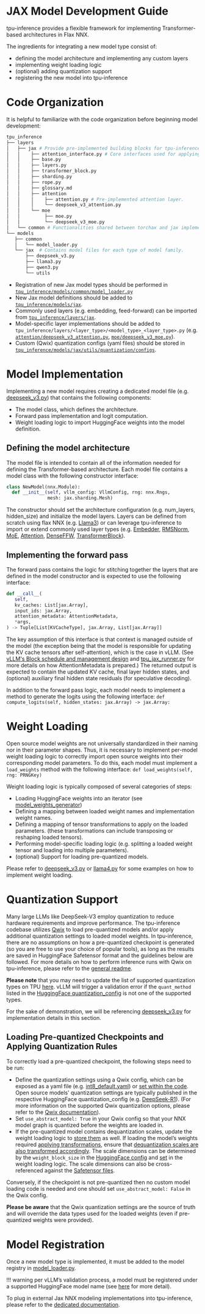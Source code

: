 # JAX Model Development Guide

tpu-inference provides a flexible framework for implementing Transformer-based architectures in Flax NNX.

The ingredients for integrating a new model type consist of:
- defining the model architecture and implementing any custom layers
- implementing weight loading logic
- (optional) adding quantization support
- registering the new model into tpu-inference

# Code Organization
It is helpful to familiarize with the code organization before beginning model development:

```bash
tpu_inference
├── layers
│   ├── jax # Provide pre-implemented building blocks for tpu-inference models.
│   │    ├── attention_interface.py # Core interfaces used for applying attention.
│   │    ├── base.py
│   │    ├── layers.py
│   │    ├── transformer_block.py
│   │    ├── sharding.py
│   │    ├── rope.py
│   │    ├── glossary.md
│   │    ├── attention
│   │    │    ├── attention.py # Pre-implemented attention layer.
│   │    │    └── deepseek_v3_attention.py
│   │    └── moe
│   │         ├── moe.py
│   │         └── deepseek_v3_moe.py
│   └── common # Functionalities shared between torchax and jax implementations.
└── models
   ├── common
   │   └── model_loader.py
   └── jax  # Contains model files for each type of model family.
       ├── deepseek_v3.py
       ├── llama3.py
       ├── qwen3.py
       └── utils
```

- Registration of new Jax model types should be performed in [`tpu_inference/models/common/model_loader.py`](https://github.com/vllm-project/tpu-inference/blob/main/tpu_inference/models/common/model_loader.py)
- New Jax model definitions should be added to [`tpu_inference/models/jax`](https://github.com/vllm-project/tpu-inference/tree/main/tpu_inference/models/jax).
- Commonly used layers (e.g. embedding, feed-forward) can be imported from [`tpu_inference/layers/jax`](https://github.com/vllm-project/tpu-inference/tree/main/tpu_inference/layers/jax).
- Model-specific layer implementations should be added to `tpu_inference/layers/<layer_type>/<model_type>_<layer_type>.py` (e.g. [`attention/deepseek_v3_attention.py`](https://github.com/vllm-project/tpu-inference/blob/main/tpu_inference/layers/jax/attention/deepseek_v3_attention.py), [`moe/deepseek_v3_moe.py`](https://github.com/vllm-project/tpu-inference/blob/main/tpu_inference/layers/jax/moe/deepseek_v3_moe.py)).
- Custom (Qwix) quantization configs (yaml files) should be stored in [`tpu_inference/models/jax/utils/quantization/configs`](https://github.com/vllm-project/tpu-inference/tree/main/tpu_inference/models/jax/utils/quantization/configs).

# Model Implementation
Implementing a new model requires creating a dedicated model file (e.g. [deepseek_v3.py](https://github.com/vllm-project/tpu-inference/blob/31fa76a0187496ec161c634c98ac5eba144cb36c/tpu_inference/models/jax/deepseek_v3.py)) that contains the following components:
- The model class, which defines the architecture.
- Forward pass implementation and logit computation.
- Weight loading logic to import HuggingFace weights into the model definition.

## Defining the model architecture
The model file is intended to contain all of the information needed for defining the Transformer-based architecture.
Each model file contains a model class with the following constructor interface:

```python
class NewModel(nnx.Module):
  def __init__(self, vllm_config: VllmConfig, rng: nnx.Rngs,
               mesh: jax.sharding.Mesh)
```

The constructor should set the architecture configuration (e.g. num_layers, hidden_size) and initialize the model layers. Layers can be defined from scratch using flax NNX (e.g. [Llama3](https://github.com/vllm-project/tpu-inference/blob/31fa76a0187496ec161c634c98ac5eba144cb36c/tpu_inference/models/jax/llama3.py)) or can leverage tpu-inference to import or extend commonly used layer types (e.g. [Embedder](https://github.com/vllm-project/tpu-inference/blob/31fa76a0187496ec161c634c98ac5eba144cb36c/tpu_inference/layers/jax/layers.py#L168), [RMSNorm](https://github.com/vllm-project/tpu-inference/blob/31fa76a0187496ec161c634c98ac5eba144cb36c/tpu_inference/layers/jax/layers.py#L49), [MoE](https://github.com/vllm-project/tpu-inference/blob/31fa76a0187496ec161c634c98ac5eba144cb36c/tpu_inference/layers/jax/moe/moe.py#L69), [Attention](https://github.com/vllm-project/tpu-inference/blob/31fa76a0187496ec161c634c98ac5eba144cb36c/tpu_inference/layers/jax/attention/attention.py#L23), [DenseFFW](https://github.com/vllm-project/tpu-inference/blob/31fa76a0187496ec161c634c98ac5eba144cb36c/tpu_inference/layers/jax/layers.py#L98C7-L98C15), [TransformerBlock](https://github.com/vllm-project/tpu-inference/blob/31fa76a0187496ec161c634c98ac5eba144cb36c/tpu_inference/layers/jax/transformer_block.py#L15
)).

## Implementing the forward pass
The forward pass contains the logic for stitching together the layers that are defined in the model constructor and is expected to use the following interface:

```python
def __call__(
   self,
   kv_caches: List[jax.Array],
   input_ids: jax.Array,
   attention_metadata: AttentionMetadata,
   *args,
) -> Tuple[List[KVCacheType], jax.Array, List[jax.Array]]
```

The key assumption of this interface is that context is managed outside of the model (the exception being that the model is responsible for updating the KV cache tensors after self-attention), which is the case in vLLM.
(See [vLLM's Block schedule and management design](https://docs.vllm.ai/en/latest/design/hybrid_kv_cache_manager.html?h=kv+cache#implementation) and [tpu_jax_runner.py](https://github.com/vllm-project/tpu-inference/blob/31fa76a0187496ec161c634c98ac5eba144cb36c/tpu_inference/runner/tpu_jax_runner.py#L556) for more details on how AttentionMetadata is prepared.)
The returned output is expected to contain the updated KV cache, final layer hidden states, and (optional) auxiliary final hidden state residuals (for speculative decoding).

In addition to the forward pass logic, each model needs to implement a method to generate the logits using the following interface:
`def compute_logits(self, hidden_states: jax.Array) -> jax.Array:`

# Weight Loading
Open source model weights are not universally standardized in their naming nor in their parameter shapes. Thus, it is necessary to implement per-model weight loading logic to correctly import open source weights into their corresponding model parameters.
To do this, each model must implement a `load_weights` method with the following interface: `def load_weights(self, rng: PRNGKey)`

Weight loading logic is typically composed of several categories of steps:
- Loading HuggingFace weights into an iterator (see [model_weights_generator](https://github.com/vllm-project/tpu-inference/blob/31fa76a0187496ec161c634c98ac5eba144cb36c/tpu_inference/models/jax/utils/weight_utils.py#L73))
- Defining a mapping between loaded weight names and implementation
 weight names.
- Defining a mapping of tensor transformations to apply on the loaded parameters. (these transformations can include transposing or reshaping loaded tensors).
- Performing model-specific loading logic (e.g. splitting a loaded weight tensor and loading into multiple parameters).
- (optional) Support for loading pre-quantized models.

Please refer to [deepseek_v3.py](https://github.com/vllm-project/tpu-inference/blob/31fa76a0187496ec161c634c98ac5eba144cb36c/tpu_inference/models/jax/deepseek_v3.py#L354) or [llama4.py](https://github.com/vllm-project/tpu-inference/blob/31fa76a0187496ec161c634c98ac5eba144cb36c/tpu_inference/models/jax/llama4.py#L286) for some examples on how to implement weight loading.

# Quantization Support
Many large LLMs like DeepSeek-V3 employ quantization to reduce hardware requirements and improve performance. The tpu-inference codebase utilizes [Qwix](https://github.com/google/qwix) to load pre-quantized models and/or apply additional quantization settings to loaded model weights. In tpu-inference, there are no assumptions on how a pre-quantized checkpoint is generated (so you are free to use your choice of popular tools), as long as the results are saved in HuggingFace Safetensor format and the guidelines below are followed.
For more details on how to perform inference runs with Qwix on tpu-inference, please refer to the [general readme](https://github.com/vllm-project/tpu-inference/tree/31fa76a0187496ec161c634c98ac5eba144cb36c?tab=readme-ov-file#quantization).

**Please note** that you may need to update the list of supported quantization types on TPU [here](https://github.com/vllm-project/tpu-inference/blob/31fa76a0187496ec161c634c98ac5eba144cb36c/tpu_inference/platforms/tpu_jax.py#L48). vLLM will trigger a validation error if the `quant_method` listed in the [HuggingFace quantization_config](https://huggingface.co/deepseek-ai/DeepSeek-R1/blob/main/config.json#L40) is not one of the supported types.

For the sake of demonstration, we will be referencing [deepseek_v3.py](https://github.com/vllm-project/tpu-inference/blob/31fa76a0187496ec161c634c98ac5eba144cb36c/tpu_inference/models/jax/deepseek_v3.py) for implementation details in this section.

## Loading Pre-quantized Checkpoints and Applying Quantization Rules
To correctly load a pre-quantized checkpoint, the following steps need to be run:
- Define the quantization settings using a Qwix config, which can be exposed as a yaml file (e.g. [int8_default.yaml](https://github.com/vllm-project/tpu-inference/blob/31fa76a0187496ec161c634c98ac5eba144cb36c/tpu_inference/models/jax/utils/quantization/configs/int8_default.yaml)) or [set within the code](https://github.com/vllm-project/tpu-inference/blob/31fa76a0187496ec161c634c98ac5eba144cb36c/tpu_inference/models/jax/utils/quantization/quantization_utils.py#L37). Open source models' quantization settings are typically published in the respective HuggingFace quantization_config (e.g. [DeepSeek-R1](https://huggingface.co/deepseek-ai/DeepSeek-R1/blob/main/config.json#L37)).
(For more information on the supported Qwix quantization options, please refer to the [Qwix documentation](https://github.com/google/qwix?tab=readme-ov-file#quantization-config)).
- Set `use_abstract_model: True` in your Qwix config so that your NNX model graph is quantized before the weights are loaded in.
- If the pre-quantized model contains dequantization scales, update the weight loading logic to [store them](https://github.com/vllm-project/tpu-inference/blob/31fa76a0187496ec161c634c98ac5eba144cb36c/tpu_inference/models/jax/deepseek_v3.py#L693) as well. If loading the model’s weights required [applying transformations](#weight-loading), ensure that [dequantization scales are also transformed accordingly](https://github.com/vllm-project/tpu-inference/blob/31fa76a0187496ec161c634c98ac5eba144cb36c/tpu_inference/models/jax/deepseek_v3.py#L602). The scale dimensions can be determined by the `weight_block_size` in the [HuggingFace config](https://huggingface.co/deepseek-ai/DeepSeek-V3/blob/main/config.json#L41) and [set](https://github.com/vllm-project/tpu-inference/blob/31fa76a0187496ec161c634c98ac5eba144cb36c/tpu_inference/models/jax/deepseek_v3.py#L484) in the weight loading logic. The scale dimensions can also be cross-referenced against the [Safetensor files](https://huggingface.co/deepseek-ai/DeepSeek-R1/blob/main/model-00001-of-000163.safetensors).

Conversely, if the checkpoint is not pre-quantized then no custom model loading code is needed and one should set `use_abstract_model: False` in the Qwix config.

**Please be aware** that the Qwix quantization settings are the source of truth and will override the data types used for the loaded weights (even if pre-quantized weights were provided).

# Model Registration
Once a new model type is implemented, it must be added to the model registry in [model_loader.py](https://github.com/vllm-project/tpu-inference/blob/31fa76a0187496ec161c634c98ac5eba144cb36c/tpu_inference/models/common/model_loader.py#L29).

!!! warning
    per vLLM’s validation process, a model must be registered under a supported HuggingFace model name (see [here](https://github.com/vllm-project/vllm/blob/320feae6f506097c47b6b41a634a6197512cffc1/vllm/model_executor/models/registry.py#L428) for more detail).

To plug in external Jax NNX modeling implementations into tpu-inference, please refer to the [dedicated documentation](https://github.com/vllm-project/tpu-inference/blob/31fa76a0187496ec161c634c98ac5eba144cb36c/docs/getting_started/out-of-tree.md).
